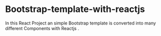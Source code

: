 # Bootstrap-template-with-reactjs

In this React Project an simple Bootstrap template is converted into many different Components with Reactjs .
